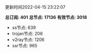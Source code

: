 更新时间2022-04-15 23:22:07

**总订阅: 401**
**总节点: 17136**
**有效节点: 3018**
- ss节点: 639
- trojan节点: 208
- v2ray节点: 1206
- ssr节点: 965
